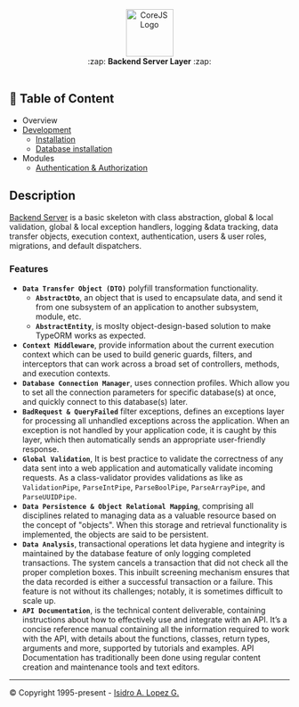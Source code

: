 <div align="center">
  <img height="85" src="https://ialopezg.com/packages/corejs/corejs-logo.png" alt="CoreJS Logo" />
</div>

<div align="center">
  :zap: <strong>Backend Server Layer</strong> :zap:
</div>
<br />

## :book: Table of Content
 - Overview
 - [Development](development/index.md)
   - [Installation](development/installation.md)
   - [Database installation](development/database.md)
 - Modules
     - [Authentication & Authorization](modules/auth/README.md)

## Description

[Backend Server](https://github.com/ialopezg/backend) is a basic skeleton with class abstraction, global & local validation, global & local exception handlers, logging &data tracking, data transfer objects, execution context, authentication, users & user roles, migrations, and default dispatchers.

### Features

- **`Data Transfer Object (DTO)`** polyfill transformation functionality.
  - **`AbstractDto`**,  an object that is used to encapsulate data, and send it from one subsystem of an application to another subsystem, module, etc.
  - **`AbstractEntity`**, is moslty object-design-based solution to make TypeORM works as expected.
- **`Context Middleware`**, provide information about the current execution context which can be used to build generic guards, filters, and interceptors that can work across a broad set of controllers, methods, and execution contexts.
- **`Database Connection Manager`**, uses connection profiles. Which allow you to set all the connection parameters for specific database(s) at once, and quickly connect to this database(s) later.
- **`BadRequest & QueryFailed`** filter exceptions, defines an exceptions layer for processing all unhandled exceptions across the application. When an exception is not handled by your application code, it is caught by this layer, which then automatically sends an appropriate user-friendly response.
- **`Global Validation`**, It is best practice to validate the correctness of any data sent into a web application and automatically validate incoming requests. As a class-validator provides validations as like as `ValidationPipe`, `ParseIntPipe`, `ParseBoolPipe`, `ParseArrayPipe`, and `ParseUUIDPipe`.
- **`Data Persistence & Object Relational Mapping`**, comprising all disciplines related to managing data as a valuable resource based on the concept of "objects". When this storage and retrieval functionality is implemented, the objects are said to be persistent.
- **`Data Analysis`**, transactional operations let data hygiene and integrity is maintained by the database feature of only logging completed transactions. The system cancels a transaction that did not check all the proper completion boxes. This inbuilt screening mechanism ensures that the data recorded is either a successful transaction or a failure. This feature is not without its challenges; notably, it is sometimes difficult to scale up.
- **`API Documentation`**, is the technical content deliverable, containing instructions about how to effectively use and integrate with an API. It’s a concise reference manual containing all the information required to work with the API, with details about the functions, classes, return types, arguments and more, supported by tutorials and examples. API Documentation has traditionally been done using regular content creation and maintenance tools and text editors.

---

&copy; Copyright 1995-present - [Isidro A. Lopez G.](https://ialopezg.com/)

